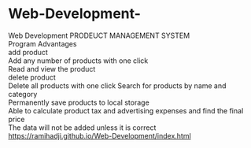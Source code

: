 # Web-Development-
 Web Development PRODEUCT MANAGEMENT SYSTEM  
 Program Advantages  
 add product  
 Add any number of products with one click  
 Read and view the product  
 delete product  
 Delete all products with one click 
 Search for products by name and category  
 Permanently save products to local storage  
 Able to calculate product tax and advertising expenses and find the final price  
 The data will not be added unless it is correct 
https://ramihadji.github.io/Web-Development/index.html
